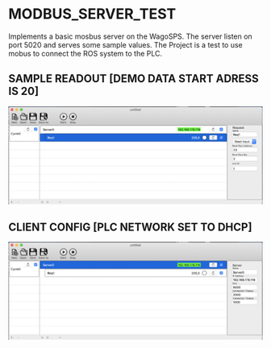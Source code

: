 
# MODBUS_SERVER_TEST

Implements a basic mosbus server on the WagoSPS.
The server listen on port 5020 and serves some sample values.
The Project is a test to use mobus to connect the ROS system to the PLC.



## SAMPLE READOUT [DEMO DATA START ADRESS IS 20]
![Gopher image](/documenation/pictures/wago_sps_software/modbus_server_test_1.png)

## CLIENT CONFIG [PLC NETWORK SET TO DHCP]
![Gopher image](/documenation/pictures/wago_sps_software/modbus_server_test_0.png)
